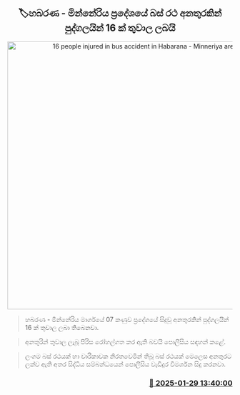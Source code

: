 <p align='center'><b><h2 align='center' title='16 people injured in bus accident in Habarana - Minneriya area'>🏷හබරණ - මින්නේරිය ප්‍රදේශයේ බස් රථ අනතුරකින් පුද්ගලයින් 16 ක් තුවාල ලබයි</h2></b></p>
<p align='center'><img src='https://helakuru.sgp1.cdn.digitaloceanspaces.com/esana/images/lib/habarana-acc.jpg' width='600' alt='16 people injured in bus accident in Habarana - Minneriya area'></p>

> හබරණ - මින්නේරිය මාර්ගයේ 07 කණුව ප්‍රදේශයේ සිදුවූ අනතුරකින් පුද්ගලයින් 16 ක් තුවාල ලබා තිබෙනවා.

> අනතුරින් තුවාල ලැබූ පිරිස රෝහල්ගත කර ඇති බවයි පොලීසිය සඳහන් කළේ.

> ලංගම බස් රථයක් හා චාරිකාවක නිරතවෙමින් තිබූ බස් රථයක් මෙලෙස අනතුරට ලක්ව ඇති අතර සිද්ධිය සම්බන්ධයෙන් පොලීසිය වැඩිදුර විමර්ශන සිදු කරනවා.



<h3 align='right'><a href='https://www.helakuru.lk/esana/p/106996/'>📅 2025-01-29 13:40:00</a></h3>
